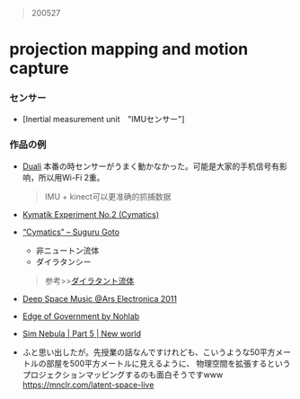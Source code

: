 > 200527

# projection mapping  and motion capture

### センサー

- [Inertial measurement unit　"IMUセンサー"]



### 作品の例

- [Duali](https://vimeo.com/60953730)
  本番の時センサーがうまく動かなかった。可能是大家的手机信号有影响，所以用Wi-Fi 2重。
  >IMU + kinect可以更准确的抓捕数据

- [Kymatik Experiment No.2 (Cymatics)](https://vimeo.com/1458402)

- [“Cymatics” – Suguru Goto](https://vimeo.com/32908783)
    + 非ニュートン流体
    + ダイラタンシー  
    >参考>>[ダイラタント流体](http://www.stat.phys.kyushu-u.ac.jp/~nakanisi/Physics/Dilatancy/index.html)

- [Deep Space Music @Ars Electronica 2011](https://vimeo.com/150894768)

- [Edge of Government by Nohlab](https://vimeo.com/360897980)

- [Sim Nebula | Part 5 | New world](https://vimeo.com/156925530)

- ふと思い出したが。先授業の話なんですけれども、こいうような50平方メートルの部屋を500平方メートルに見えるように、
物理空間を拡張するというプロジェクションマッピングするのも面白そうですwww                         　　　
　　https://mnclr.com/latent-space-live
